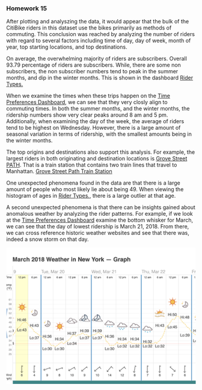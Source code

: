 ### Homework 15

After plotting and analyszing the data, it would appear that the bulk of the CitiBike riders in this dataset use the bikes primarily as methods of commuting. This conclusion was reached by analyzing the number of riders with regard to several factors including time of day, day of week, month of year, top starting locations, and top destinations.

On average, the overwhelming majority of riders are subscribers. Overall 93.79 percentage of riders are subscribers. While, there are some non subscribers, the non subscriber numbers tend to peak in the summer months, and dip in the winter months. This is shown in the dashboard [Rider Types.](https://public.tableau.com/profile/robert.schroer#!/vizhome/Homework15_15628841863330/RiderTypes)

When we examine the times when these trips happen on the [Time Preferences Dashboard](https://public.tableau.com/profile/robert.schroer#!/vizhome/Homework15_15628841863330/TimePreferences), we can see that they very closly align to commuting times. In both the summer months, and the winter months, the  ridership numbers show very clear peaks around 8 am and 5 pm. Additionally, when examining the day of the week, the average of riders tend to be highest on Wednesday.  However, there is a large amount of seasonal variation in terms of ridership, with the smallest amounts being in the winter months.

The top origins and destinations also support this analysis. For example, the largest riders in both originating and destination locations is [Grove Street PATH](https://public.tableau.com/profile/robert.schroer#!/vizhome/Homework15_15628841863330/TopOriginsandDestinations). That is a train station that contains two train lines that travel to Manhattan. [Grove Street Path Train Station](https://www.google.com/maps/place/Grove+Street+Path+Trains/@40.7230898,-74.0382365,14.42z/data=!4m5!3m4!1s0x89c250b20ff7fe13:0x50875f6c08c8e0c0!8m2!3d40.7196054!4d-74.04264)

One unexpected phenomena found in the data are that there is a large amount of people who most likely lie about being 49.  When viewing the histogram of ages in [Rider Types.](https://public.tableau.com/profile/robert.schroer#!/vizhome/Homework15_15628841863330/RiderTypes), there is a large outlier at that age. 

A second unexpected phenomena is that there can be insights gained about anomalous weather by analyzing the rider patterns. For example, if we look at the [Time Preferences Dashboard](https://public.tableau.com/profile/robert.schroer#!/vizhome/Homework15_15628841863330/TimePreferences) examine the bottom whisker for March, we can see that the day of lowest ridership is March 21, 2018. From there, we can cross reference historic weather websites and see that there was, indeed a snow storm on that day.

![snow storm](./weather.png)